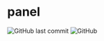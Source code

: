 # panel

![GitHub last commit](https://img.shields.io/github/last-commit/3crabs/panel)
![GitHub](https://img.shields.io/github/license/3crabs/panel)
